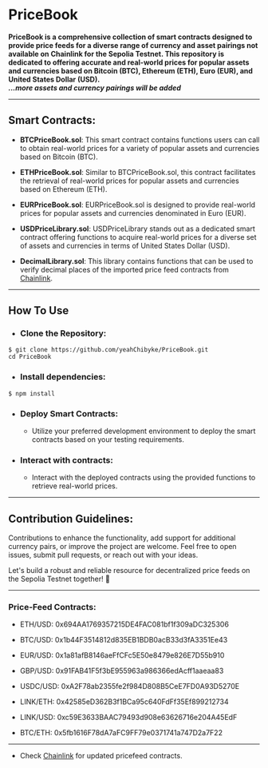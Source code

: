 # PriceBook

**PriceBook is a comprehensive collection of smart contracts designed to provide price feeds for a diverse range of currency and asset pairings not available on Chainlink for the Sepolia Testnet. This repository is dedicated to offering accurate and real-world prices for popular assets and currencies based on Bitcoin (BTC), Ethereum (ETH), Euro (EUR), and United States Dollar (USD).  
*...more assets and currency pairings will be added***

---

## Smart Contracts:

-   **BTCPriceBook.sol**: This smart contract contains functions users can call to obtain real-world prices for a variety of popular assets and currencies based on Bitcoin (BTC).

-   **ETHPriceBook.sol**: Similar to BTCPriceBook.sol, this contract facilitates the retrieval of real-world prices for popular assets and currencies based on Ethereum (ETH).

-   **EURPriceBook.sol**: EURPriceBook.sol is designed to provide real-world prices for popular assets and currencies denominated in Euro (EUR).

-   **USDPriceLibrary.sol**: USDPriceLibrary stands out as a dedicated smart contract offering functions to acquire real-world prices for a diverse set of assets and currencies in terms of United States Dollar (USD).

-   **DecimalLibrary.sol**: This library contains functions that can be used to verify decimal places of the imported price feed contracts from [Chainlink](https://docs.chain.link/data-feeds/price-feeds/addresses?network=ethereum&page=1#sepolia-testnet).

---

## How To Use

- ### Clone the Repository:
```shell
$ git clone https://github.com/yeahChibyke/PriceBook.git
cd PriceBook
```

- ### Install dependencies:
```shell
$ npm install
```

- ### Deploy Smart Contracts:

    - Utilize your preferred development environment to deploy the smart contracts based on your testing requirements.

- ### Interact with contracts:

    - Interact with the deployed contracts using the provided functions to retrieve real-world prices.

---

## Contribution Guidelines:

Contributions to enhance the functionality, add support for additional currency pairs, or improve the project are welcome. Feel free to open issues, submit pull requests, or reach out with your ideas.

Let's build a robust and reliable resource for decentralized price feeds on the Sepolia Testnet together! 🚀

---

### Price-Feed Contracts:

- ETH/USD: 0x694AA1769357215DE4FAC081bf1f309aDC325306 

- BTC/USD: 0x1b44F3514812d835EB1BDB0acB33d3fA3351Ee43  

- EUR/USD: 0x1a81afB8146aeFfCFc5E50e8479e826E7D55b910  

- GBP/USD: 0x91FAB41F5f3bE955963a986366edAcff1aaeaa83  

- USDC/USD: 0xA2F78ab2355fe2f984D808B5CeE7FD0A93D5270E  

- LINK/ETH: 0x42585eD362B3f1BCa95c640FdFf35Ef899212734  

- LINK/USD: 0xc59E3633BAAC79493d908e63626716e204A45EdF  

- BTC/ETH: 0x5fb1616F78dA7aFC9FF79e0371741a747D2a7F22

---

- Check [Chainlink](https://docs.chain.link/data-feeds/price-feeds/addresses?network=ethereum&page=1#sepolia-testnet) for updated pricefeed contracts.